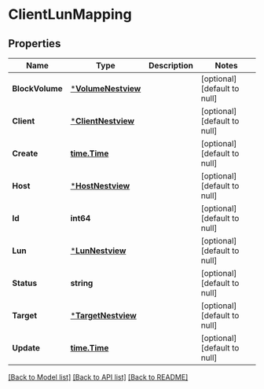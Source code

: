 # ClientLunMapping

## Properties
Name | Type | Description | Notes
------------ | ------------- | ------------- | -------------
**BlockVolume** | [***VolumeNestview**](Volume_Nestview.md) |  | [optional] [default to null]
**Client** | [***ClientNestview**](Client_Nestview.md) |  | [optional] [default to null]
**Create** | [**time.Time**](time.Time.md) |  | [optional] [default to null]
**Host** | [***HostNestview**](Host_Nestview.md) |  | [optional] [default to null]
**Id** | **int64** |  | [optional] [default to null]
**Lun** | [***LunNestview**](Lun_Nestview.md) |  | [optional] [default to null]
**Status** | **string** |  | [optional] [default to null]
**Target** | [***TargetNestview**](Target_Nestview.md) |  | [optional] [default to null]
**Update** | [**time.Time**](time.Time.md) |  | [optional] [default to null]

[[Back to Model list]](../README.md#documentation-for-models) [[Back to API list]](../README.md#documentation-for-api-endpoints) [[Back to README]](../README.md)


